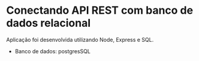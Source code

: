 
# Conectando API REST com banco de dados relacional

Aplicação foi desenvolvida utilizando Node, Express e SQL.
- Banco de dados: postgresSQL

